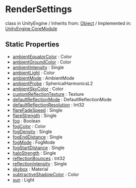 # RenderSettings
class in UnityEngine
 / Inherits from: <a href="https://docs.unity3d.com/6000.0/Documentation/ScriptReference/Object.html">Object</a> / Implemented in: <a href="https://docs.unity3d.com/6000.0/Documentation/ScriptReference/UnityEngine.CoreModule.html">UnityEngine.CoreModule</a>

## Static Properties
- <a href="https://docs.unity3d.com/6000.0/Documentation/ScriptReference/RenderSettings-ambientEquatorColor.html">ambientEquatorColor</a> : Color
- <a href="https://docs.unity3d.com/6000.0/Documentation/ScriptReference/RenderSettings-ambientGroundColor.html">ambientGroundColor</a> : Color
- <a href="https://docs.unity3d.com/6000.0/Documentation/ScriptReference/RenderSettings-ambientIntensity.html">ambientIntensity</a> : Single
- <a href="https://docs.unity3d.com/6000.0/Documentation/ScriptReference/RenderSettings-ambientLight.html">ambientLight</a> : Color
- <a href="https://docs.unity3d.com/6000.0/Documentation/ScriptReference/RenderSettings-ambientMode.html">ambientMode</a> : AmbientMode
- <a href="https://docs.unity3d.com/6000.0/Documentation/ScriptReference/RenderSettings-ambientProbe.html">ambientProbe</a> : SphericalHarmonicsL2
- <a href="https://docs.unity3d.com/6000.0/Documentation/ScriptReference/RenderSettings-ambientSkyColor.html">ambientSkyColor</a> : Color
- <a href="https://docs.unity3d.com/6000.0/Documentation/ScriptReference/RenderSettings-customReflectionTexture.html">customReflectionTexture</a> : Texture
- <a href="https://docs.unity3d.com/6000.0/Documentation/ScriptReference/RenderSettings-defaultReflectionMode.html">defaultReflectionMode</a> : DefaultReflectionMode
- <a href="https://docs.unity3d.com/6000.0/Documentation/ScriptReference/RenderSettings-defaultReflectionResolution.html">defaultReflectionResolution</a> : Int32
- <a href="https://docs.unity3d.com/6000.0/Documentation/ScriptReference/RenderSettings-flareFadeSpeed.html">flareFadeSpeed</a> : Single
- <a href="https://docs.unity3d.com/6000.0/Documentation/ScriptReference/RenderSettings-flareStrength.html">flareStrength</a> : Single
- <a href="https://docs.unity3d.com/6000.0/Documentation/ScriptReference/RenderSettings-fog.html">fog</a> : Boolean
- <a href="https://docs.unity3d.com/6000.0/Documentation/ScriptReference/RenderSettings-fogColor.html">fogColor</a> : Color
- <a href="https://docs.unity3d.com/6000.0/Documentation/ScriptReference/RenderSettings-fogDensity.html">fogDensity</a> : Single
- <a href="https://docs.unity3d.com/6000.0/Documentation/ScriptReference/RenderSettings-fogEndDistance.html">fogEndDistance</a> : Single
- <a href="https://docs.unity3d.com/6000.0/Documentation/ScriptReference/RenderSettings-fogMode.html">fogMode</a> : FogMode
- <a href="https://docs.unity3d.com/6000.0/Documentation/ScriptReference/RenderSettings-fogStartDistance.html">fogStartDistance</a> : Single
- <a href="https://docs.unity3d.com/6000.0/Documentation/ScriptReference/RenderSettings-haloStrength.html">haloStrength</a> : Single
- <a href="https://docs.unity3d.com/6000.0/Documentation/ScriptReference/RenderSettings-reflectionBounces.html">reflectionBounces</a> : Int32
- <a href="https://docs.unity3d.com/6000.0/Documentation/ScriptReference/RenderSettings-reflectionIntensity.html">reflectionIntensity</a> : Single
- <a href="https://docs.unity3d.com/6000.0/Documentation/ScriptReference/RenderSettings-skybox.html">skybox</a> : Material
- <a href="https://docs.unity3d.com/6000.0/Documentation/ScriptReference/RenderSettings-subtractiveShadowColor.html">subtractiveShadowColor</a> : Color
- <a href="https://docs.unity3d.com/6000.0/Documentation/ScriptReference/RenderSettings-sun.html">sun</a> : Light

